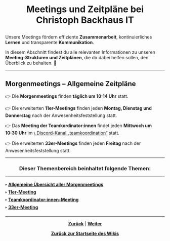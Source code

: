 # <p align="center">Meetings und Zeitpläne bei Christoph Backhaus IT</p>

Unsere Meetings fördern effiziente **Zusammenarbeit**, kontinuierliches **Lernen** und transparente **Kommunikation**.

In diesem Abschnitt findest du alle relevanten Informationen zu unseren **Meeting-Strukturen und Zeitplänen**, die dir dabei helfen sollen, den Überblick zu behalten. 🚀

---

## Morgenmeetings – Allgemeine Zeitpläne

👉 Die **Morgenmeetings** finden **täglich um 10:14 Uhr** statt.

👉 Die erweiterten **11er-Meetings** finden jeden **Montag, Dienstag und Donnerstag** nach der Anwesenheitsfeststellung statt.

👉 Das **Meeting der Teamkordinator:innen** findet jeden **Mittwoch um 10:30 Uhr** im [📞 Discord-Kanal „teamkoordination“](https://discord.gg/DEIN-KANAL-LINK)  statt.

👉 Die erweiterten **33er-Meetings** finden jeden **Freitag** nach der Anwesenheitsfeststellung statt.

---

### <p align="center">Dieser Themenbereich beinhaltet folgende Themen:</p>

---

🢒 [**Allgemeine Übersicht aller Morgenmeetings**](/docs/03-meetings/01-allgemein/README.md) </br>
🢒 [**11er-Meeting**](/docs/03-meetings/02-11er/README.md) </br>
🢒 [**Teamkoordinator:innen-Meeting**](/docs/03-meetings/03-teamkoordination/README.md)</br>
🢒 [**33er-Meeting**](/docs/03-meetings/04-33er/README.md)</br>

---

<p align="center">
<a href="/docs/02-arbeiten_bei_nadoo/03-teams/02-team-archiv/README.md"><strong>Zurück</strong></a> | 
<a href="/docs/03-meetings/01-allgemein/README.md"><strong>Weiter</strong></a>
</p>

<p align="center"><a href="/docs/00-willkommen/README.md"><strong>Zurück zur Startseite des Wikis</strong></a></p>


